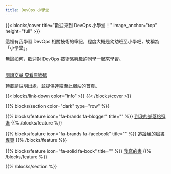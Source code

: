 ```yaml
---
title: DevOps 小學堂
---
```


{{< blocks/cover title="歡迎來到 DevOps 小學堂！" image_anchor="top" height="full" >}}
<p class="lead mt-1">這裡有我學習 DevOps 相關技術的筆記，程度大概是幼幼班至小學吧，故稱為「小學堂」。</p>
<p class="lead mt-1">無論如何，歡迎對 DevOps 技術感興趣的同學一起來學習。</p>
<br/> 
<a class="btn btn-lg btn-primary me-3 mb-4" href="/docs/">
  閱讀文章 <i class="fas fa-arrow-alt-circle-right ms-2"></i>
</a>
<a class="btn btn-lg btn-secondary me-3 mb-4" href="https://github.com/huanlin/devops-notes/">
  查看原始碼 <i class="fab fa-github ms-2 "></i>
</a>
<p class="lead mt-5">轉載請註明出處，並提供連結至此網站的首頁。</p>
{{< blocks/link-down color="info" >}}
{{< /blocks/cover >}}

{{% blocks/section color="dark" type="row" %}}

{{% blocks/feature icon="fa-brands fa-blogger" title="" %}}
[到我的部落格逛逛](https://www.huanlintalk.com/)
{{% /blocks/feature %}}

{{% blocks/feature icon="fa-brands fa-facebook" title="" %}}
[追蹤我的臉書專頁](https://www.facebook.com/huanlin.notes)
{{% /blocks/feature %}}

{{% blocks/feature icon="fa-solid fa-book" title="" %}}
[我寫的書](https://play.google.com/store/books/author?id=%E8%94%A1%E7%85%A5%E9%BA%9F)
{{% /blocks/feature %}}

{{% /blocks/section %}}
